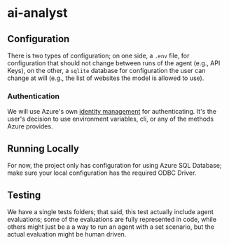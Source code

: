 # ai-analyst

## Configuration

There is two types of configuration; on one side, a `.env` file, for configuration that should not change between runs of the agent (e.g., API Keys), on the other, a `sqlite` database for configuration the user can change at will (e.g., the list of websites the model is allowed to use).

### Authentication

We will use Azure's own [identity management](https://learn.microsoft.com/en-us/python/api/overview/azure/identity-readme?view=azure-python#authenticate-with-defaultazurecredential&preserve-view=true) for authenticating. It's the user's decision to use environment variables, cli, or any of the methods Azure provides.

## Running Locally

For now, the project only has configuration for using Azure SQL Database; make sure your local configuration has the required ODBC Driver.

## Testing

We have a single tests folders; that said, this test actually include agent evaluations; some of the evaluations are fully represented in code, while others might just be a a way to run an agent with a set scenario, but the actual evaluation might be human driven.
